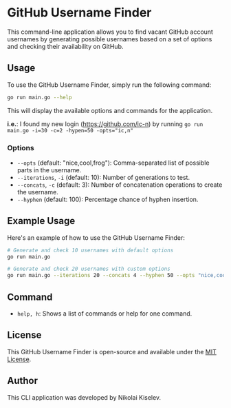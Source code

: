 # GitHub Username Finder

This command-line application allows you to find vacant GitHub account usernames by generating possible usernames based on a set of options and checking their availability on GitHub.

## Usage

To use the GitHub Username Finder, simply run the following command:

```bash
go run main.go --help
```

This will display the available options and commands for the application.

__i.e.__: I found my new login (https://github.com/ic-n) by running `go run main.go -i=30 -c=2 -hypen=50 -opts="ic,n"`


### Options

- `--opts` (default: "nice,cool,frog"): Comma-separated list of possible parts in the username.
- `--iterations`, `-i` (default: 10): Number of generations to test.
- `--concats`, `-c` (default: 3): Number of concatenation operations to create the username.
- `--hyphen` (default: 100): Percentage chance of hyphen insertion.

## Example Usage

Here's an example of how to use the GitHub Username Finder:

```bash
# Generate and check 10 usernames with default options
go run main.go

# Generate and check 20 usernames with custom options
go run main.go --iterations 20 --concats 4 --hyphen 50 --opts "nice,cool,frog"
```

## Command

- `help, h`: Shows a list of commands or help for one command.

## License

This GitHub Username Finder is open-source and available under the [MIT License](LICENSE).

## Author

This CLI application was developed by Nikolai Kiselev.
